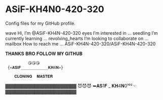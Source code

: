 # ASiF-KH4N0-420-320
Config files for my GitHub profile.



wave Hi, I’m @ASiF-KH4N-420-320
eyes I’m interested in ...
seedling I’m currently learning ...
revolving_hearts I’m looking to collaborate on ...
mailbox How to reach me ...
ASiF-KH4N-420-320/ASiF-KH4N-420-320

𝐓𝐇𝐀𝐍𝐊𝐒 𝐁𝐑𝐎 𝐅𝐎𝐋𝐋𝐎𝐖 𝐌𝐘 𝐆𝐈𝐓𝐇𝐔𝐁


              😘😘😘
     {«𝐀𝐒𝐈𝐅____________𝐊𝐇4𝐍»}

        𝐂𝐋𝐎𝐍𝐈𝐍𝐆  𝐌𝐀𝐒𝐓𝐄𝐑
▓▓▓▓▓▓▓▓▓▓▓▓▓▓▓▓▓▓▓▓▓▓
😈😈😈
         ➥𝐀𝐒1𝐅 _ 𝐊𝐇4𝐍0¹⁰²☜
▓▓▓▓▓▓▓▓▓▓▓▓▓▓▓▓▓▓▓▓▓▓



